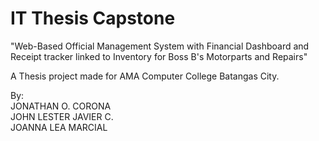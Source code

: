 # IT Thesis Capstone

"Web-Based Official Management System with Financial Dashboard and Receipt tracker linked to Inventory for Boss B's Motorparts and Repairs"

A Thesis project made for AMA Computer College Batangas City.

By:  
JONATHAN O. CORONA  
JOHN LESTER JAVIER C.  
JOANNA LEA MARCIAL
